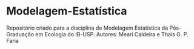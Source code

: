 # Modelagem-Estatística

Repositório criado para a disciplina de Modelagem Estatística da Pós-Graduação em Ecologia do IB-USP. Autores: Meari Caldeira e Thaís G. P. Faria